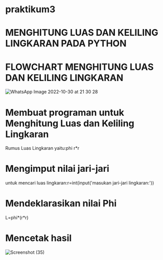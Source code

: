 # praktikum3

# MENGHITUNG LUAS DAN KELILING LINGKARAN PADA PYTHON
# FLOWCHART MENGHITUNG LUAS DAN KELILING LINGKARAN
![WhatsApp Image 2022-10-30 at 21 30 28](https://user-images.githubusercontent.com/115986870/198977320-ab4dadfb-1064-437e-aced-a98ae028df7a.jpeg)
# Membuat programan untuk Menghitung Luas dan Keliling Lingkaran 
Rumus Luas Lingkaran yaitu:phi r*r
# Mengimput nilai jari-jari
untuk mencari luas lingkaran:r=int(input('masukan jari-jari lingkaran:'))
# Mendeklarasikan nilai Phi
L=phi*(r*r)
# Mencetak hasil
![Screenshot (35)](https://user-images.githubusercontent.com/115986870/198987958-1eda5227-a31f-4146-af3b-2344f1f72c9b.png)
